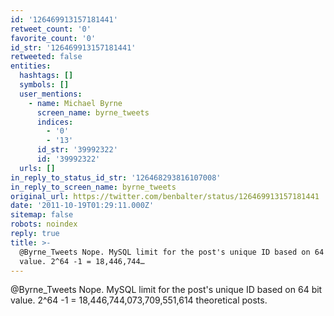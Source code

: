 ```yaml
---
id: '126469913157181441'
retweet_count: '0'
favorite_count: '0'
id_str: '126469913157181441'
retweeted: false
entities:
  hashtags: []
  symbols: []
  user_mentions:
    - name: Michael Byrne
      screen_name: byrne_tweets
      indices:
        - '0'
        - '13'
      id_str: '39992322'
      id: '39992322'
  urls: []
in_reply_to_status_id_str: '126468293816107008'
in_reply_to_screen_name: byrne_tweets
original_url: https://twitter.com/benbalter/status/126469913157181441
date: '2011-10-19T01:29:11.000Z'
sitemap: false
robots: noindex
reply: true
title: >-
  @Byrne_Tweets Nope. MySQL limit for the post's unique ID based on 64 bit
  value. 2^64 -1 = 18,446,744…
---
```


@Byrne_Tweets Nope. MySQL limit for the post's unique ID based on 64 bit value. 2^64 -1 = 18,446,744,073,709,551,614 theoretical posts.